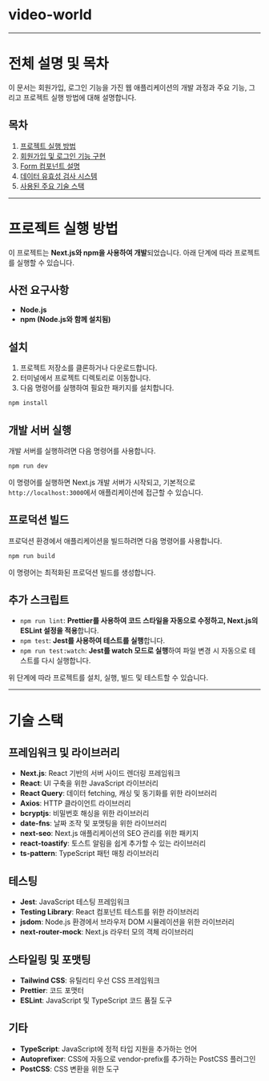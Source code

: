 # video-world

---

# 전체 설명 및 목차

이 문서는 회원가입, 로그인 기능을 가진 웹 애플리케이션의 개발 과정과 주요 기능, 그리고 프로젝트 실행 방법에 대해 설명합니다.

## 목차

1. [프로젝트 실행 방법](#프로젝트-실행-방법)
2. [회원가입 및 로그인 기능 구현](#회원가입-및-로그인-기능-구현)
3. [Form 컴포넌트 설명](#form-컴포넌트-설명)
4. [데이터 유효성 검사 시스템](#데이터-유효성-검사-시스템)
5. [사용된 주요 기술 스택](#사용된-주요-기술-스택)

---

# 프로젝트 실행 방법

이 프로젝트는 **Next.js와 npm을 사용하여 개발**되었습니다. 아래 단계에 따라 프로젝트를 실행할 수 있습니다.

## 사전 요구사항

- **Node.js**
- **npm (Node.js와 함께 설치됨)**

## 설치

1. 프로젝트 저장소를 클론하거나 다운로드합니다.
2. 터미널에서 프로젝트 디렉토리로 이동합니다.
3. 다음 명령어를 실행하여 필요한 패키지를 설치합니다.

```bash
npm install
```

## 개발 서버 실행

개발 서버를 실행하려면 다음 명령어를 사용합니다.

```bash
npm run dev
```

이 명령어를 실행하면 Next.js 개발 서버가 시작되고, 기본적으로 `http://localhost:3000`에서 애플리케이션에 접근할 수 있습니다.

## 프로덕션 빌드

프로덕션 환경에서 애플리케이션을 빌드하려면 다음 명령어를 사용합니다.

```bash
npm run build
```

이 명령어는 최적화된 프로덕션 빌드를 생성합니다.

## 추가 스크립트

- `npm run lint`: **Prettier를 사용하여 코드 스타일을 자동으로 수정하고, Next.js의 ESLint 설정을 적용**합니다.
- `npm test`: **Jest를 사용하여 테스트를 실행**합니다.
- `npm run test:watch`: **Jest를 watch 모드로 실행**하여 파일 변경 시 자동으로 테스트를 다시 실행합니다.

위 단계에 따라 프로젝트를 설치, 실행, 빌드 및 테스트할 수 있습니다.

---

# 기술 스택

## 프레임워크 및 라이브러리

- **Next.js**: React 기반의 서버 사이드 렌더링 프레임워크
- **React**: UI 구축을 위한 JavaScript 라이브러리
- **React Query**: 데이터 fetching, 캐싱 및 동기화를 위한 라이브러리
- **Axios**: HTTP 클라이언트 라이브러리
- **bcryptjs**: 비밀번호 해싱을 위한 라이브러리
- **date-fns**: 날짜 조작 및 포맷팅을 위한 라이브러리
- **next-seo**: Next.js 애플리케이션의 SEO 관리를 위한 패키지
- **react-toastify**: 토스트 알림을 쉽게 추가할 수 있는 라이브러리
- **ts-pattern**: TypeScript 패턴 매칭 라이브러리

## 테스팅

- **Jest**: JavaScript 테스팅 프레임워크
- **Testing Library**: React 컴포넌트 테스트를 위한 라이브러리
- **jsdom**: Node.js 환경에서 브라우저 DOM 시뮬레이션을 위한 라이브러리
- **next-router-mock**: Next.js 라우터 모의 객체 라이브러리

## 스타일링 및 포맷팅

- **Tailwind CSS**: 유틸리티 우선 CSS 프레임워크
- **Prettier**: 코드 포맷터
- **ESLint**: JavaScript 및 TypeScript 코드 품질 도구

## 기타

- **TypeScript**: JavaScript에 정적 타입 지원을 추가하는 언어
- **Autoprefixer**: CSS에 자동으로 vendor-prefix를 추가하는 PostCSS 플러그인
- **PostCSS**: CSS 변환을 위한 도구
